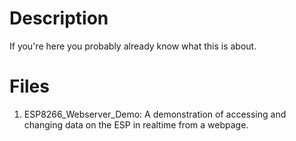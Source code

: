 # Description
If you're here you probably already know what this is about.

# Files
1. ESP8266_Webserver_Demo: A demonstration of accessing and changing data on the ESP in realtime from a webpage.
